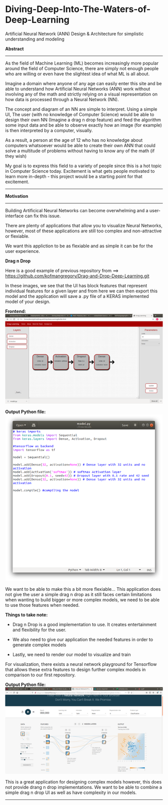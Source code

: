 # Diving-Deep-Into-The-Waters-of-Deep-Learning

Artificial Neural Network (ANN) Design &amp; Architecture for simplistic understanding and modeling

**Abstract**

---

As the field of Machine Learning (ML) becomes increasingly more popular around the field of Computer Science, there are simply not enough people who are willing or even have the slightest idea of what ML is all about.

Imagine a domain where anyone of any age can easily enter this site and be able to understand how Artificial Neural Networks (ANN) work without involving any of the math and strictly relying on a visual representation on how data is processed through a Neural Network (NN).

The concept and diagram of an NN are simple to interpret. Using a simple UI, The user (with no knowledge of Computer Science) would be able to design their own NN (Imagine a drag n drop feature) and feed the algorithm some input data and be able to observe exactly how an image (for example) is then interpreted by a computer, visually.

As a result, a person at the age of 12 who has no knowledge about computers whatsoever would be able to create their own ANN that could solve a multitude of problems without having to know any of the math (if they wish)

My goal is to express this field to a variety of people since this is a hot topic in Computer Science today. Excitement is what gets people motivated to learn more in-depth - this project would be a starting point for that excitement.

---

**Motivation**

---
Building Artificical Neural Networks can become overwhelming and a user-interface can fix this issue. 

There are plenty of applications that allow you to visualize Neural Networks, however, most of these applications are still too complex and non-attractive or flexiable. 

We want this appliction to be as flexiable and as simple it can be for the user experience. 

**Drag n Drop**

Here is a good example of previous repository from ==> https://github.com/kofmangregory/Drag-and-Drop-Deep-Learning.git

In these images, we see that the UI has block features that represent individual features for a given layer and from here we can then export this model and the application will save a .py file of a KERAS implemented model of your design. 

**Frontend:**
![](images/Prototype.png)

**Output Python file:**
![](images/output.png)

We want to be able to make this a bit more flexiable... This application does not give the user a simple drag n drop as it still faces certain limitations when wanting to build bigger or more complex models, we need to be able to use those features when needed. 

**Things to take note:**

- Drag n Drop is a good implementation to use. It creates entertainment and flexibility for the user.

- We also need to give our application the needed features in order to generate complex models

- Lastly, we need to render our model to visualize and train


For visualization, there exists a neural network playground for Tensorflow that allows these extra features to design further complex models in comparison to our first repository. 


**Output Python file:**
![](images/playground.png)




This is a great application for designing complex models however, this does not provide drang n drop implementations. We want to be able to combine a simple drag n drop UI as well as have complexity in our models. 

---
